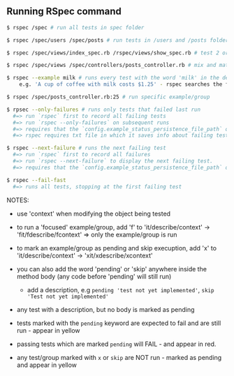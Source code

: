 ## Running RSpec command

```bash
$ rspec /spec # run all tests in spec folder

$ rspec /spec/users /spec/posts # run tests in /users and /posts folders

$ rspec /spec/views/index_spec.rb /rspec/views/show_spec.rb # test 2 or more individual files

$ rspec /spec/views /spec/controllers/posts_controller.rb # mix and match files & folders

$ rspec --example milk # runs every test with the word 'milk' in the description (use --example or -e)
    e.g. 'A cup of coffee with milk costs $1.25' - rspec searches the full description

$ rspec /spec/posts_controller.rb:25 # run specific example/group

$ rpsec --only-failures # runs only tests that failed last run
  #=> run `rspec` first to record all failing tests
  #=> run `rspec --only-failures` on subsequent runs
  #=> requires that the `config.example_status_persistence_file_path` option is set in `spec_helper`
  #=> rspec requires txt file in which it saves info about failing tests.

$ rspec --next-failure # runs the next failing test
  #=> run `rspec` first to record all failures
  #=> run `rspec --next-failure` to display the next failing test.
  #=> requires that the `config.example_status_persistence_file_path` option is set in `spec_helper`

$ rspec --fail-fast
  #=> runs all tests, stopping at the first failing test
```


NOTES:

  * use 'context' when modifying the object being tested

  * to run a 'focused' example/group, add 'f' to 'it/describe/context' -> 'fit/fdescribe/fcontext'
     => only the example/group is run

  * to mark an example/group as pending and skip execuption, add 'x' to 'it/describe/context' -> 'xit/xdescribe/xcontext'

  * you can also add the word 'pending' or 'skip' anywhere inside the method body (any code before 'pending' will still run)
    * add a description, e.g `pending 'test not yet implemented'`, `skip 'Test not yet implemented'`

  * any test with a description, but no body is marked as pending

  * tests marked with the `pending` keyword are expected to fail and are still run - appear in yellow

  * passing tests which are marked `pending` will FAIL - and appear in red.

  * any test/group marked with `x` or `skip` are NOT run - marked as pending and appear in yellow
